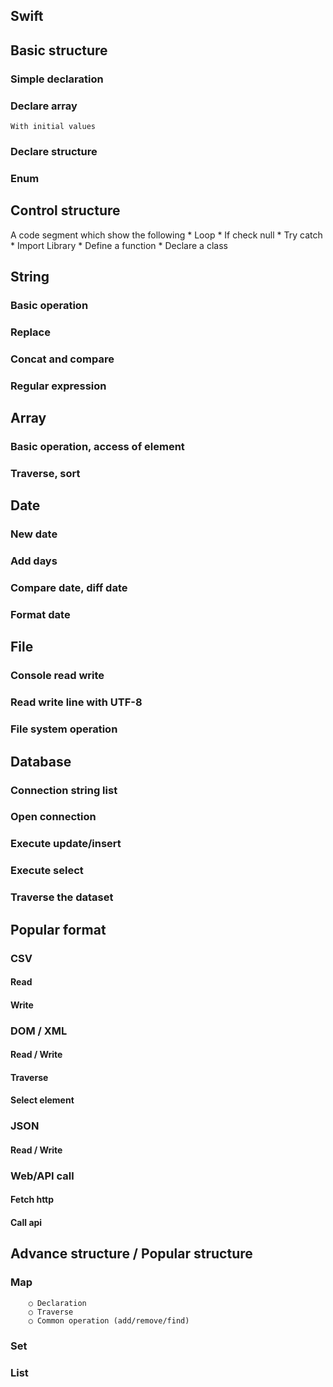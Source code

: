 ## Swift

## Basic structure

### Simple declaration

### Declare array

    With initial values

### Declare structure

### Enum

## Control structure

A code segment which show the following
	* Loop
	* If check null
	* Try catch
	* Import Library
	* Define a function
	* Declare a class


## String

### Basic operation

### Replace

### Concat and compare

### Regular expression

## Array

### Basic operation, access of element

### Traverse, sort

## Date

### New date

### Add days

### Compare date, diff date

### Format date
	
## File

### Console read write

### Read write line with UTF-8

### File system operation

## Database

### Connection string list

### Open connection

### Execute update/insert

### Execute select

### Traverse the dataset

## Popular format

### CSV

#### Read

#### Write

### DOM / XML

#### Read / Write

#### Traverse

#### Select element

### JSON

#### Read / Write

### Web/API call

#### Fetch http

#### Call api

## Advance structure / Popular structure

### Map
		○ Declaration
		○ Traverse
		○ Common operation (add/remove/find)
### Set
	

### List

